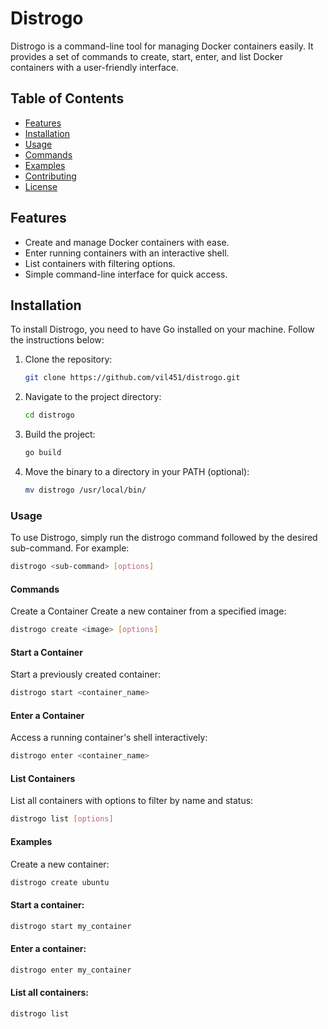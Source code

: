 # Distrogo

Distrogo is a command-line tool for managing Docker containers easily. It provides a set of commands to create, start,
enter, and list Docker containers with a user-friendly interface.

## Table of Contents

- [Features](#features)
- [Installation](#installation)
- [Usage](#usage)
- [Commands](#commands)
- [Examples](#examples)
- [Contributing](#contributing)
- [License](#license)

## Features

- Create and manage Docker containers with ease.
- Enter running containers with an interactive shell.
- List containers with filtering options.
- Simple command-line interface for quick access.

## Installation

To install Distrogo, you need to have Go installed on your machine. Follow the instructions below:

1. Clone the repository:

   ```bash
   git clone https://github.com/vil451/distrogo.git
   ```
2. Navigate to the project directory:
   ```bash
   cd distrogo
   ```
3. Build the project:
    ```bash
    go build
    ```

4. Move the binary to a directory in your PATH (optional):

   ```bash
   mv distrogo /usr/local/bin/
   ```

### Usage

To use Distrogo, simply run the distrogo command followed by the desired sub-command. For example:

```bash
distrogo <sub-command> [options]
```

#### Commands

Create a Container
Create a new container from a specified image:

```bash
distrogo create <image> [options]
```

#### Start a Container

Start a previously created container:

```bash
distrogo start <container_name>
```

#### Enter a Container

Access a running container's shell interactively:

```bash
distrogo enter <container_name>
```

#### List Containers

List all containers with options to filter by name and status:

```bash
distrogo list [options]
```

#### Examples

Create a new container:

```bash
distrogo create ubuntu
```

#### Start a container:

```bash
distrogo start my_container
```

#### Enter a container:

```bash
distrogo enter my_container
```

#### List all containers:

```bash
distrogo list
```